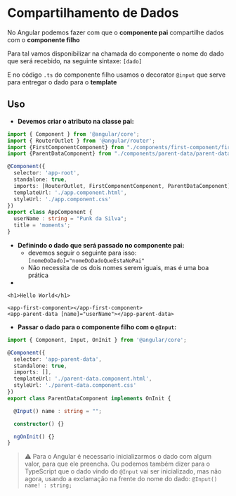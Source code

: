 # Compartilhamento de Dados

No Angular podemos fazer com que o **componente pai** compartilhe dados com o **componente filho**

Para tal vamos disponibilizar na chamada do componente o nome do dado que será recebido, na seguinte sintaxe: `[dado]`

E no código `.ts` do componente filho usamos o decorator `@input` que serve para entregar o dado para o **template**

## Uso
- **Devemos criar o atributo na classe pai:**
```typescript
import { Component } from '@angular/core';
import { RouterOutlet } from '@angular/router';
import {FirstComponentComponent} from "./components/first-component/first-component.component";
import {ParentDataComponent} from "./components/parent-data/parent-data.component";

@Component({
  selector: 'app-root',
  standalone: true,
  imports: [RouterOutlet, FirstComponentComponent, ParentDataComponent],
  templateUrl: './app.component.html',
  styleUrl: './app.component.css'
})
export class AppComponent {
  userName : string = "Punk da Silva";
  title = 'moments';
}
```

- **Definindo o dado que será passado no componente pai:**
  - devemos seguir o seguinte para isso: `[nomeDoDado]="nomeDoDadoQueEstaNoPai"`
  - Não necessita de os dois nomes serem iguais, mas é uma boa prática
- 
```angular2html
<h1>Hello World</h1>

<app-first-component></app-first-component>
<app-parent-data [name]="userName"></app-parent-data>
```

- **Passar o dado para o componente filho com o `@Input`:**
```typescript
import { Component, Input, OnInit } from '@angular/core';

@Component({
  selector: 'app-parent-data',
  standalone: true,
  imports: [],
  templateUrl: './parent-data.component.html',
  styleUrl: './parent-data.component.css'
})
export class ParentDataComponent implements OnInit {

  @Input() name : string = "";

  constructor() {}

  ngOnInit() {}
}
```

> :warning: Para o Angular é necessario inicializarmos o dado com algum valor, para que ele preencha.
> Ou podemos também dizer para o TypeScript que o dado vindo do `@Input` vai ser inicializado, mas não agora, usando a exclamação na frente do nome do dado: `@Input() name! : string;`
